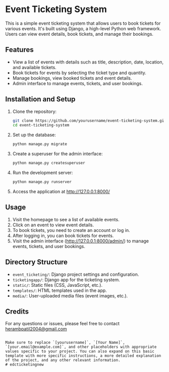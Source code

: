 
# Event Ticketing System

This is a simple event ticketing system that allows users to book tickets for various events. It's built using Django, a high-level Python web framework. Users can view event details, book tickets, and manage their bookings.

## Features

- View a list of events with details such as title, description, date, location, and available tickets.
- Book tickets for events by selecting the ticket type and quantity.
- Manage bookings, view booked tickets and event details.
- Admin interface to manage events, tickets, and user bookings.

## Installation and Setup

1. Clone the repository:

   ```bash
   git clone https://github.com/yourusername/event-ticketing-system.git
   cd event-ticketing-system
   ```



2. Set up the database:

   ```bash
   python manage.py migrate
   ```

3. Create a superuser for the admin interface:

   ```bash
   python manage.py createsuperuser
   ```

4. Run the development server:

   ```bash
   python manage.py runserver
   ```

5. Access the application at http://127.0.0.1:8000/

## Usage

1. Visit the homepage to see a list of available events.
2. Click on an event to view event details.
3. To book tickets, you need to create an account or log in.
4. After logging in, you can book tickets for events.
5. Visit the admin interface (http://127.0.0.1:8000/admin/) to manage events, tickets, and user bookings.

## Directory Structure

- `event_ticketing/`: Django project settings and configuration.
- `ticketingapp/`: Django app for the ticketing system.
- `static/`: Static files (CSS, JavaScript, etc.).
- `templates/`: HTML templates used in the app.
- `media/`: User-uploaded media files (event images, etc.).


## Credits

For any questions or issues, please feel free to contact herambpatil2004@gmail.com

```

Make sure to replace `[yourusername]`, `[Your Name]`, `[your.email@example.com]`, and other placeholders with appropriate values specific to your project. You can also expand on this basic template with more specific instructions, a more detailed explanation of the project, and any other relevant information.
#   e d c t i c k e t i n g n e w  
 